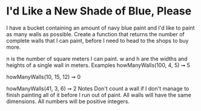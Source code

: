 # I'd Like a New Shade of Blue, Please

I have a bucket containing an amount of navy blue paint and I'd like to paint as many walls as possible. Create a function that returns the number of complete walls that I can paint, before I need to head to the shops to buy more.

n is the number of square meters I can paint.
w and h are the widths and heights of a single wall in meters.
Examples
howManyWalls(100, 4, 5) ➞ 5

howManyWalls(10, 15, 12) ➞ 0

howManyWalls(41, 3, 6) ➞ 2
Notes
Don't count a wall if I don't manage to finish painting all of it before I run out of paint.
All walls will have the same dimensions.
All numbers will be positive integers.
